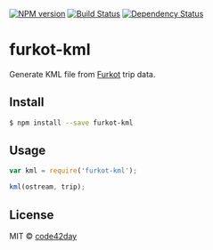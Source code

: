 [![NPM version][npm-image]][npm-url]
[![Build Status][build-image]][build-url]
[![Dependency Status][deps-image]][deps-url]

# furkot-kml

Generate KML file from [Furkot] trip data.

## Install

```sh
$ npm install --save furkot-kml
```

## Usage

```js
var kml = require('furkot-kml');

kml(ostream, trip);
```

## License

MIT © [code42day](https://code42day.com)

[Furkot]: https://trips.furkot.com

[npm-image]: https://img.shields.io/npm/v/@furkot/export-kml
[npm-url]: https://npmjs.org/package/@furkot/export-kml

[build-image]: https://img.shields.io/github/workflow/status/furkot/export-kml/check
[build-url]: https://github.com/furkot/export-kml/actions/workflows/check.yaml

[deps-image]: https://img.shields.io/librariesio/release/npm/@furkot/export-kml
[deps-url]: https://libraries.io/npm/@furkot%2Fexport-kml
